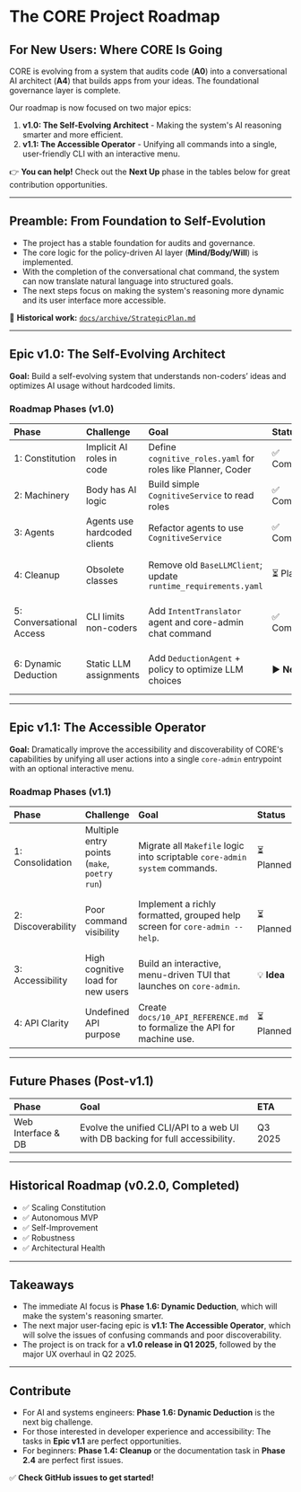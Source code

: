 # The CORE Project Roadmap

## For New Users: Where CORE Is Going

CORE is evolving from a system that audits code (**A0**) into a conversational AI architect (**A4**) that builds apps from your ideas. The foundational governance layer is complete.

Our roadmap is now focused on two major epics:
1.  **v1.0: The Self-Evolving Architect** - Making the system's AI reasoning smarter and more efficient.
2.  **v1.1: The Accessible Operator** - Unifying all commands into a single, user-friendly CLI with an interactive menu.

👉 **You can help!** Check out the **Next Up** phase in the tables below for great contribution opportunities.

---

## Preamble: From Foundation to Self-Evolution

*   The project has a stable foundation for audits and governance.
*   The core logic for the policy-driven AI layer (**Mind/Body/Will**) is implemented.
*   With the completion of the conversational chat command, the system can now translate natural language into structured goals.
*   The next steps focus on making the system's reasoning more dynamic and its user interface more accessible.

📄 **Historical work:** [`docs/archive/StrategicPlan.md`](docs/archive/StrategicPlan.md)

---

## Epic v1.0: The Self-Evolving Architect

**Goal:** Build a self-evolving system that understands non-coders’ ideas and optimizes AI usage without hardcoded limits.

### Roadmap Phases (v1.0)

| Phase | Challenge | Goal | Status | Opportunity | ETA |
| :--- | :--- | :--- | :--- | :--- | :--- |
| 1: Constitution | Implicit AI roles in code | Define `cognitive_roles.yaml` for roles like Planner, Coder | ✅ Completed | Refine roles or propose new specialized agents (e.g., TestWriter). | Completed Q3 2024 |
| 2: Machinery | Body has AI logic | Build simple `CognitiveService` to read roles | ✅ Completed | Optimize the CognitiveService for performance or caching. | Completed Q3 2024 |
| 3: Agents | Agents use hardcoded clients | Refactor agents to use `CognitiveService` | ✅ Completed | Improve the agent reasoning loop in `run_development_cycle`. | Completed Q3 2024 |
| 4: Cleanup | Obsolete classes | Remove old `BaseLLMClient`; update `runtime_requirements.yaml` | ⏳ Planned | A great first-time contributor task to remove `src/core/clients.py`. | Q4 2024 |
| 5: Conversational Access | CLI limits non-coders | Add `IntentTranslator` agent and core-admin chat command | ✅ Completed | Improve the `intent_translator.prompt` for more complex queries. | Completed Q3 2024 |
| 6: Dynamic Deduction | Static LLM assignments | Add `DeductionAgent` + policy to optimize LLM choices | ▶️ **Next Up** | Propose `deduction_policy.yaml`; design and code the scoring logic. | Q1 2025 |

---

## Epic v1.1: The Accessible Operator

**Goal:** Dramatically improve the accessibility and discoverability of CORE's capabilities by unifying all user actions into a single `core-admin` entrypoint with an optional interactive menu.

### Roadmap Phases (v1.1)

| Phase | Challenge | Goal | Status | Opportunity | ETA |
| :--- | :--- | :--- | :--- | :--- | :--- |
| 1: Consolidation | Multiple entry points (`make`, `poetry run`) | Migrate all `Makefile` logic into scriptable `core-admin system` commands. | ⏳ Planned | Help create the new CLI commands (e.g., `system check`). | Q2 2025 |
| 2: Discoverability | Poor command visibility | Implement a richly formatted, grouped help screen for `core-admin --help`. | ⏳ Planned | Design the layout and grouping for the new help text. | Q2 2025 |
| 3: Accessibility | High cognitive load for new users | Build an interactive, menu-driven TUI that launches on `core-admin`. | 💡 **Idea** | Research TUI libraries like `rich` or `questionary`. | Q2 2025 |
| 4: API Clarity | Undefined API purpose | Create `docs/10_API_REFERENCE.md` to formalize the API for machine use. | ⏳ Planned | A great documentation task for a beginner. | Q2 2025 |

---

## Future Phases (Post-v1.1)

| Phase | Goal | ETA |
| :--- | :--- | :--- |
| Web Interface & DB | Evolve the unified CLI/API to a web UI with DB backing for full accessibility. | Q3 2025 |

---

## Historical Roadmap (v0.2.0, Completed)

*   ✅ Scaling Constitution
*   ✅ Autonomous MVP
*   ✅ Self-Improvement
*   ✅ Robustness
*   ✅ Architectural Health

---

## Takeaways

*   The immediate AI focus is **Phase 1.6: Dynamic Deduction**, which will make the system's reasoning smarter.
*   The next major user-facing epic is **v1.1: The Accessible Operator**, which will solve the issues of confusing commands and poor discoverability.
*   The project is on track for a **v1.0 release in Q1 2025**, followed by the major UX overhaul in Q2 2025.

---

## Contribute

*   For AI and systems engineers: **Phase 1.6: Dynamic Deduction** is the next big challenge.
*   For those interested in developer experience and accessibility: The tasks in **Epic v1.1** are perfect opportunities.
*   For beginners: **Phase 1.4: Cleanup** or the documentation task in **Phase 2.4** are perfect first issues.

✅ **Check GitHub issues to get started!**